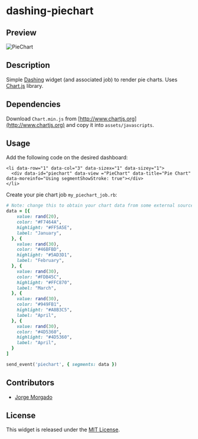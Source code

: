 # dashing-piechart

## Preview

![PieChart](https://raw.githubusercontent.com/wiki/jorgemorgado/dashing-piechart/piechart.png)

## Description

Simple [Dashing](http://shopify.github.com/dashing) widget (and associated job)
to render pie charts. Uses [Chart.js](http://www.chartjs.org/) library.

## Dependencies

Download `Chart.min.js` from [http://www.chartjs.org](http://www.chartjs.org)
and copy it into `assets/javascripts`.

## Usage

Add the following code on the desired dashboard:

```erb
<li data-row="1" data-col="3" data-sizex="1" data-sizey="1">
  <div data-id="piechart" data-view ="PieChart" data-title="Pie Chart" data-moreinfo="Using segmentShowStroke: true"></div>
</li>
```

Create your pie chart job `my_piechart_job.rb`:

```ruby
# Note: change this to obtain your chart data from some external source
data = [{
    value: rand(20),
    color: "#F7464A",
    highlight: "#FF5A5E",
    label: "January",
  }, {
    value: rand(30),
    color: "#46BFBD",
    highlight: "#5AD3D1",
    label: "February",
  }, {
    value: rand(30),
    color: "#FDB45C",
    highlight: "#FFC870",
    label: "March",
  }, {
    value: rand(30),
    color: "#949FB1",
    highlight: "#A8B3C5",
    label: "April",
  }, {
    value: rand(30),
    color: "#4D5360",
    highlight: "#4D5360",
    label: "April",
  }
]

send_event('piechart', { segments: data })
```

## Contributors

- [Jorge Morgado](https://github.com/jorgemorgado)

## License

This widget is released under the [MIT License](http://www.opensource.org/licenses/MIT).
